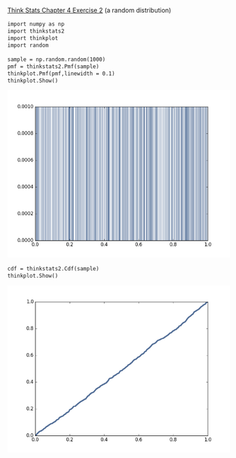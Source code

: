 [Think Stats Chapter 4 Exercise 2](http://greenteapress.com/thinkstats2/html/thinkstats2005.html#toc41) (a random distribution)

```
import numpy as np
import thinkstats2
import thinkplot
import random

sample = np.random.random(1000)
pmf = thinkstats2.Pmf(sample)
thinkplot.Pmf(pmf,linewidth = 0.1)
thinkplot.Show()
```
![alt text](https://github.com/JonathanToro/dsp/blob/master/img/random_pmf.png)

```
cdf = thinkstats2.Cdf(sample)
thinkplot.Show()
```

![alt text](https://github.com/JonathanToro/dsp/blob/master/img/random_cdf.png)
